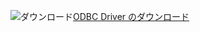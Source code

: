![ダウンロード](../ssms/media/download-icon.png)[ODBC Driver のダウンロード](../connect/odbc/download-odbc-driver-for-sql-server.md)
